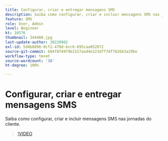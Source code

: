 ```yaml
---
title: Configurar, criar e entregar mensagens SMS
description: Saiba como configurar, criar e incluir mensagens SMS nas jornadas do cliente.
feature: SMS
role: User, Admin
level: Beginner
kt: 10576
thumbnail: 344460.jpg
last-update-author: 20220902
exl-id: 5d4b6896-0cf2-470d-bcc6-695caa852072
source-git-commit: b04f8f49f9b1527aad4e223d7f7df782663a29be
workflow-type: tm+mt
source-wordcount: '38'
ht-degree: 100%

---
```


# Configurar, criar e entregar mensagens SMS

Saiba como configurar, criar e incluir mensagens SMS nas jornadas do cliente.

>[!VIDEO](https://video.tv.adobe.com/v/344460?quality=12&learn=on)
